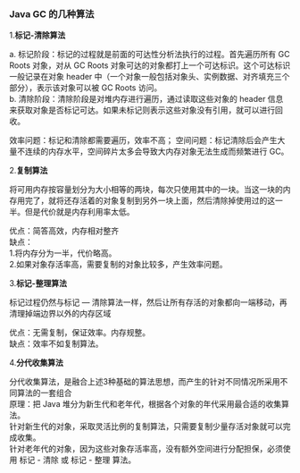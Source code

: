 ### Java GC 的几种算法

1.<b>标记-清除算法</b>

a. 标记阶段：标记的过程就是前面的可达性分析法执行的过程。首先遍历所有 GC Roots 对象，对从 GC Roots 对象可达的对象都打上一个可达标识。这个可达标识一般记录在对象 header 中（一个对象一般包括对象头、实例数据、对齐填充三个部分），表示该对象可以被 GC Roots 访问。   
b. 清除阶段：清除阶段是对堆内存进行遍历，通过读取这些对象的 header 信息来获取对象是否标记可达。如果未标记则表示这些对象没有引用，就可以进行回收。  

效率问题：标记和清除都需要遍历，效率不高；
空间问题：标记清除后会产生大量不连续的内存水平，空间碎片太多会导致大内存对象无法生成而频繁进行 GC。 

2.<b>复制算法</b>  

将可用内存按容量划分为大小相等的两块，每次只使用其中的一块。当这一块的内存用完了，就将还存活着的对象复制到另外一块上面，然后清除掉使用过的这一半。但是代价就是内存利用率太低。  

优点：简答高效，内存相对整齐   
缺点：  
1.将内存分为一半，代价略高。  
2.如果对象存活率高，需要复制的对象比较多，产生效率问题。  

3.<b>标记-整理算法</b>  

标记过程仍然与标记 — 清除算法一样，然后让所有存活的对象都向一端移动，再清理掉端边界以外的内存区域   

优点：无需复制，保证效率。内存规整。   
缺点：效率不如复制算法。   

4.<b>分代收集算法</b>

分代收集算法，是融合上述3种基础的算法思想，而产生的针对不同情况所采用不同算法的一套组合  
原理：把 Java 堆分为新生代和老年代，根据各个对象的年代采用最合适的收集算法。   
针对新生代的对象，采取灵活比例的复制算法，只需要复制少量存活对象就可以完成收集。   
针对老年代的对象，因为这些对象存活率高，没有额外空间进行分配担保，必须使用 标记 - 清除 或 标记 - 整理 算法。  

